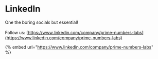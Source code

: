 # LinkedIn

One the boring socials but essential!\
\
Follow us: [https://www.linkedin.com/company/prime-numbers-labs](https://www.linkedin.com/company/prime-numbers-labs)

{% embed url="https://www.linkedin.com/company/prime-numbers-labs" %}
